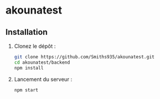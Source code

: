 # akounatest

## Installation

1. Clonez le dépôt :
   ```bash
   git clone https://github.com/Smiths935/akounatest.git
   cd akounatest/backend
   npm install

2. Lancement du serveur :
   ```bash
   npm start
